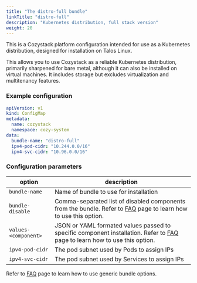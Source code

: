 ```yaml
---
title: "The distro-full bundle"
linkTitle: "distro-full"
description: "Kubernetes distribution, full stack version"
weight: 20
---
```


This is a Cozystack platform configuration intended for use as a Kubernetes distribution, designed for installation on Talos Linux.

This allows you to use Cozystack as a reliable Kubernetes distribution, primarily sharpened for bare metal, although it can also be installed on virtual machines.
It includes storage but excludes virtualization and multitenancy features.

### Example configuration

```yaml
apiVersion: v1
kind: ConfigMap
metadata:
  name: cozystack
  namespace: cozy-system
data:
  bundle-name: "distro-full"
  ipv4-pod-cidr: "10.244.0.0/16"
  ipv4-svc-cidr: "10.96.0.0/16"
```

### Configuration parameters

| option | description |
|--------|-------------|
| `bundle-name` | Name of bundle to use for installation |
| `bundle-disable` | Comma-separated list of disabled components from the bundle. Refer to [FAQ](/docs/faq/#how-to-disable-some-components-from-bundle) page to learn how to use this option. |
| `values-<component>` | JSON or YAML formated values passed to specific component installation. Refer to [FAQ](/docs/faq/#how-to-overwrite-parameters-for-specific-components) page to learn how to use this option. |
| `ipv4-pod-cidr` | The pod subnet used by Pods to assign IPs |
| `ipv4-svc-cidr` | The pod subnet used by Services to assign IPs |

Refer to [FAQ](/docs/faq/#bundles) page to learn how to use generic bundle options.
